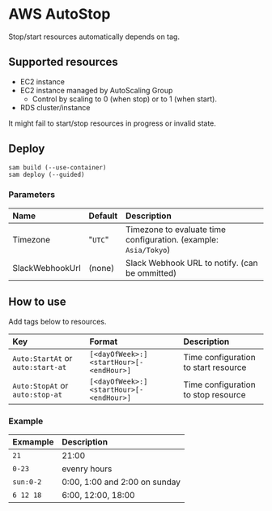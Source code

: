 # AWS AutoStop

Stop/start resources automatically depends on tag.

## Supported resources

- EC2 instance
- EC2 instance managed by AutoScaling Group
  - Control by scaling to 0 (when stop) or to 1 (when start).
- RDS cluster/instance

It might fail to start/stop resources in progress or invalid state.

## Deploy

```shell
sam build (--use-container)
sam deploy (--guided)
```

### Parameters

|Name|Default|Description|
|:--|:--|:--|
|Timezone|"`UTC`"|Timezone to evaluate time configuration. (example: `Asia/Tokyo`)|
|SlackWebhookUrl|(none)|Slack Webhook URL to notify. (can be ommitted)|

## How to use

Add tags below to resources.

|Key|Format|Description|
|:--|:--|:--|
|`Auto:StartAt` or `auto:start-at`|`[<dayOfWeek>:]<startHour>[-<endHour>]`|Time configuration to start resource|
|`Auto:StopAt` or `auto:stop-at`|`[<dayOfWeek>:]<startHour>[-<endHour>]`|Time configuration to stop resource|

### Example

|Exmample|Description|
|:--|:--|
|`21`|21:00|
|`0-23`|evenry hours|
|`sun:0-2`|0:00, 1:00 and 2:00 on sunday|
|`6 12 18`|6:00, 12:00, 18:00|
